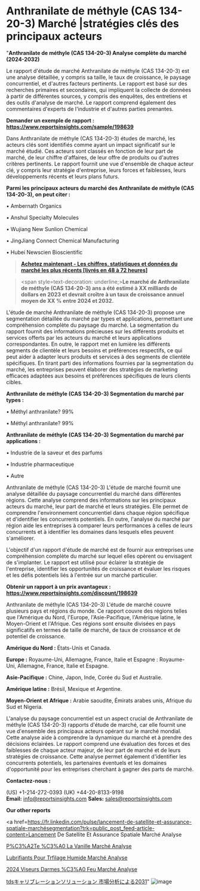 # Anthranilate de méthyle (CAS 134-20-3) Marché |stratégies clés des principaux acteurs

"<strong>Anthranilate de méthyle (CAS 134-20-3) Analyse complète du marché (2024-2032)</strong>

Le rapport d'étude de marché Anthranilate de méthyle (CAS 134-20-3) est une analyse détaillée, y compris sa taille, le taux de croissance, le paysage concurrentiel, et d'autres facteurs pertinents. Le rapport est basé sur des recherches primaires et secondaires, qui impliquent la collecte de données à partir de différentes sources, y compris des enquêtes, des entretiens et des outils d'analyse de marché. Le rapport comprend également des commentaires d'experts de l'industrie et d'autres parties prenantes.

<strong>Demander un exemple de rapport : </strong><strong><a href=https://www.reportsinsights.com/sample/198639>https://www.reportsinsights.com/sample/198639</a></strong>

Dans Anthranilate de méthyle (CAS 134-20-3) études de marché, les acteurs clés sont identifiés comme ayant un impact significatif sur le marché étudié. Ces acteurs sont classés en fonction de leur part de marché, de leur chiffre d'affaires, de leur offre de produits ou d'autres critères pertinents. Le rapport fournit une vue d'ensemble de chaque acteur clé, y compris leur stratégie d'entreprise, leurs forces et faiblesses, leurs développements récents et leurs plans futurs.

<strong>Parmi les principaux acteurs du marché des Anthranilate de méthyle (CAS 134-20-3), on peut citer :</strong>

• Ambernath Organics

• Anshul Specialty Molecules

• Wujiang New Sunlion Chemical

• JingJiang Connect Chemical Manufacturing

• Hubei Newscien Bioscientific

<blockquote><a href=https://reportsinsights.com/buynow/198639><span style=text-decoration: underline;><strong>Achetez maintenant - Les chiffres, statistiques et données du marché les plus récents [livrés en 48 à 72 heures]</strong></span></a></blockquote>
<blockquote>
<div class=group w-full text-gray-800 dark:text-gray-100 border-b border-black/10 dark:border-gray-900/50 bg-gray-50 dark:bg-[#444654]>
<div class=flex p-4 gap-4 text-base md:gap-6 md:max-w-2xl lg:max-w-xl xl:max-w-3xl md:py-6 lg:px-0 m-auto>
<div class=relative flex flex-col w-[calc(100%-50px)] gap-1 md:gap-3 lg:w-[calc(100%-115px)]>
<div class=flex flex-grow flex-col gap-3>
<div class=min-h-[20px] flex flex-col items-start gap-4 whitespace-pre-wrap break-words>
<div class=result-streaming markdown prose w-full break-words dark:prose-invert light>

<span style=text-decoration: underline;><strong>Le marché de Anthranilate de méthyle (CAS 134-20-3) ans a été estimé à XX milliards de dollars en 2023 et devrait croître à un taux de croissance annuel moyen de XX % entre 2024 et 2032.</strong></span>

</div>
</div>
</div>
</div>
</div>
</div></blockquote>
L'étude de marché Anthranilate de méthyle (CAS 134-20-3) propose une segmentation détaillée du marché par types et applications, permettant une compréhension complète du paysage du marché. La segmentation du rapport fournit des informations précieuses sur les différents produits et services offerts par les acteurs du marché et leurs applications correspondantes. En outre, le rapport met en lumière les différents segments de clientèle et leurs besoins et préférences respectifs, ce qui peut aider à adapter leurs produits et services à des segments de clientèle spécifiques. En tirant parti des informations fournies par la segmentation du marché, les entreprises peuvent élaborer des stratégies de marketing efficaces adaptées aux besoins et préférences spécifiques de leurs clients cibles.

<strong>Anthranilate de méthyle (CAS 134-20-3) Segmentation du marché par types :</strong>

• Méthyl anthranilate? 99%

• Méthyl anthranilate? 99%

<strong>Anthranilate de méthyle (CAS 134-20-3) Segmentation du marché par applications :</strong>

• Industrie de la saveur et des parfums

• Industrie pharmaceutique

• Autre

Anthranilate de méthyle (CAS 134-20-3) L'étude de marché fournit une analyse détaillée du paysage concurrentiel du marché dans différentes régions. Cette analyse comprend des informations sur les principaux acteurs du marché, leur part de marché et leurs stratégies. Elle permet de comprendre l'environnement concurrentiel dans chaque région spécifique et d'identifier les concurrents potentiels. En outre, l'analyse du marché par région aide les entreprises à comparer leurs performances à celles de leurs concurrents et à identifier les domaines dans lesquels elles peuvent s'améliorer.

L'objectif d'un rapport d'étude de marché est de fournir aux entreprises une compréhension complète du marché sur lequel elles opèrent ou envisagent de s'implanter. Le rapport est utilisé pour éclairer la stratégie de l'entreprise, identifier les opportunités de croissance et évaluer les risques et les défis potentiels liés à l'entrée sur un marché particulier.

<strong>Obtenir un rapport à un prix avantageux : <a href=https://www.reportsinsights.com/discount/198639>https://www.reportsinsights.com/discount/198639</a></strong>

Anthranilate de méthyle (CAS 134-20-3) L'étude de marché couvre plusieurs pays et régions du monde. Ce rapport couvre des régions telles que l'Amérique du Nord, l'Europe, l'Asie-Pacifique, l'Amérique latine, le Moyen-Orient et l'Afrique. Ces régions sont ensuite divisées en pays significatifs en termes de taille de marché, de taux de croissance et de potentiel de croissance.

<strong>Amérique du Nord :</strong> États-Unis et Canada.

<strong>Europe :</strong> Royaume-Uni, Allemagne, France, Italie et Espagne : Royaume-Uni, Allemagne, France, Italie et Espagne.

<strong>Asie-Pacifique :</strong> Chine, Japon, Inde, Corée du Sud et Australie.

<strong>Amérique latine :</strong> Brésil, Mexique et Argentine.

<strong>Moyen-Orient et Afrique :</strong> Arabie saoudite, Émirats arabes unis, Afrique du Sud et Nigeria.

L'analyse du paysage concurrentiel est un aspect crucial de Anthranilate de méthyle (CAS 134-20-3) rapports d'étude de marché, car elle fournit une vue d'ensemble des principaux acteurs opérant sur le marché mondial. Cette analyse aide à comprendre la dynamique du marché et à prendre des décisions éclairées. Le rapport comprend une évaluation des forces et des faiblesses de chaque acteur majeur, de leur part de marché et de leurs stratégies de croissance. Cette analyse permet également d'identifier les concurrents potentiels, les partenaires éventuels et les domaines d'opportunité pour les entreprises cherchant à gagner des parts de marché.

<strong>Contactez-nous :</strong>

(US) +1-214-272-0393
(UK) +44-20-8133-9198
<strong>Email:</strong> <a>info@reportsinsights.com</a>
<strong>Sales:</strong> <a>sales@reportsinsights.com</a>

<strong>Our other reports</strong>

<a href=https://fr.linkedin.com/pulse/lancement-de-satellite-et-assurance-spatiale-marchésegmentation?trk=public_post_feed-article-content>Lancement De Satellite Et Assurance Spatiale Marché Analyse</a>

<a href=https://www.linkedin.com/pulse/p%C3%A2te-%C3%A0-la-vanille-march%C3%A9-segmentation-tendances-bma7f/>P%C3%A2Te %C3%A0 La Vanille Marché Analyse</a>

<a href=https://www.linkedin.com/pulse/lubrifiants-pour-tr%C3%A9filage-humide-march%C3%A9-taille-52qdf/>Lubrifiants Pour Trfilage Humide Marché Analyse</a>

<a href=https://www.linkedin.com/pulse/2024-viseurs-darmes-%C3%A0-feu-march%C3%A9-rapport--jmy1c/>2024 Viseurs Darmes %C3%A0 Feu Marché Analyse</a>

<a href=https://www.linkedin.com/pulse/tdsキャリブレーションソリューション-市場2023新興トレンド2028-business-wisdom-research-24/>tdsキャリブレーションソリューション 市場分析による2031</a>"
![image](https://github.com/daminid12/RImarketexcellence/assets/158430485/aa66dc78-4ae1-41cb-a9c6-71dc32b4eede)
